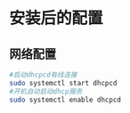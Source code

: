# 安装后的配置

## 网络配置

```bash
#启动dhcpcd有线连接
sudo systemctl start dhcpcd
#开机自动启动dhcp服务
sudo systemctl enable dhcpcd
```
